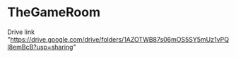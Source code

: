 # TheGameRoom

Drive link
"https://drive.google.com/drive/folders/1AZOTWB87s06mOS5SY5mUz1vPQl8emBcB?usp=sharing"
